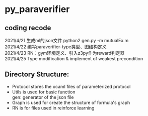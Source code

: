# py_paraverifier


coding recode
---
2021/4/21 生成ml的json文件
python2 gen.py -m mutualEx.m <br>
2021/4/22 编写paraverifier-type类型、图结构定义<br>
2021/4/23 RN：gym环境定义、引入z3py作为reward判定器<br>
2021/4/25 Type modification & implement of weakest precondition<br>


Directory Structure:
---
- Protocol stores the ocaml files of parameterized protocol<br>
- Utils is used for basic function<br>
    gen: generator of the json file
- Graph is used for create the structure of formula's graph<br>
- RN is for files used in reinforce learning <br>


